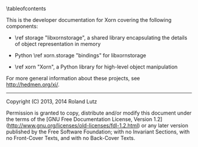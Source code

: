 \tableofcontents

This is the developer documentation for Xorn covering the
following components:

- \ref storage "libxornstorage", a shared library encapsulating the
  details of object representation in memory

- Python \ref xorn.storage "bindings" for libxornstorage

- \ref xorn "Xorn", a Python library for high-level object manipulation

For more general information about these projects, see
http://hedmen.org/xi/.

--------------------------------------------------------------------------------

Copyright (C) 2013, 2014 Roland Lutz

Permission is granted to copy, distribute and/or modify this document
under the terms of the [GNU Free Documentation License, Version 1.2]
(http://www.gnu.org/licenses/old-licenses/fdl-1.2.html) or any later
version published by the Free Software Foundation; with no Invariant
Sections, with no Front-Cover Texts, and with no Back-Cover Texts.
